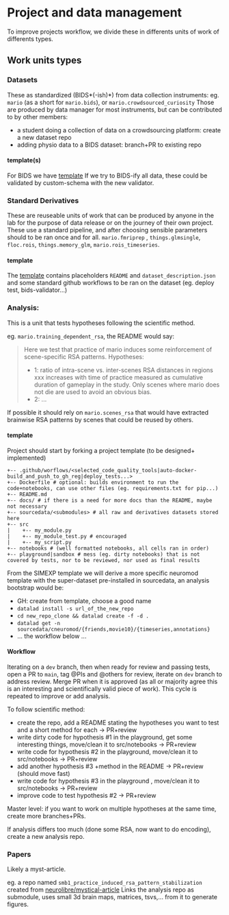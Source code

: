 # Project and data management

To improve projects workflow, we divide these in differents units of work of differents types.

## Work units types

### Datasets
These as standardized (BIDS*(-ish)*) from data collection instruments:
eg. `mario` (as a short for `mario.bids`), or `mario.crowdsourced_curiosity`
Those are produced by data manager for most instruments, but can be contributed to by other members:
- a student doing a collection of data on a crowdsourcing platform: create a new dataset repo
- adding physio data to a BIDS dataset: branch+PR to existing repo

#### template(s)
For BIDS we have [template](https://github.com/courtois-neuromod/bids_template)
If we try to BIDS-ify all data, these could be validated by custom-schema with the new validator.

### Standard Derivatives
These are reuseable units of work that can be produced by anyone in the lab for the purpose of data release or on the journey of their own project.
These use a standard pipeline, and after choosing sensible parameters should to be ran once and for all.
`mario.fmriprep` , `things.glmsingle`, `floc.rois`, `things.memory_glm`, `mario.rois_timeseries`.


#### template

The [template](https://github.com/courtois-neuromod/derivatives_template) contains placeholders `README` and `dataset_description.json` and some standard github workflows to be ran on the dataset (eg. deploy test, bids-validator...)

### Analysis:

This is a unit that tests hypotheses following the scientific method.

eg. `mario.training_dependent_rsa`, the README would say:
> Here we test that practice of mario induces some reinforcement of scene-specific RSA patterns.
> Hypotheses:
> - 1: ratio of intra-scene vs. inter-scenes RSA distances in regions xxx increases with time of practice measured as cumulative duration of gameplay in the study. Only scenes where mario does not die are used to avoid an obvious bias.
> - 2: ...

If possible it should rely on `mario.scenes_rsa` that would have extracted brainwise RSA patterns by scenes that could be reused by others.

#### template
Project should start by forking a project template (to be designed+ implemented)

```
+-- .github/worflows/<selected_code_quality_tools|auto-docker-build_and_push_to_gh_reg|deploy_tests...>
+-- Dockerfile # optional: builds environment to run the code+notebooks, can use other files (eg. requirements.txt for pip...)
+-- README.md
+-- docs/ # if there is a need for more docs than the README, maybe not necessary
+-- sourcedata/<submodules> # all raw and derivatives datasets stored here
+-- src
|    +-- my_module.py
|    +-- my_module_test.py # encouraged
|    +-- my_script.py
+-- notebooks # (well formatted notebooks, all cells ran in order)
+-- playground|sandbox # mess (eg. dirty notebooks) that is not covered by tests, nor to be reviewed, nor used as final results
```

From the SIMEXP template we will derive a more specific neuromod template with the super-dataset pre-installed in sourcedata, an analysis bootstrap would be:
- GH: create from template, choose a good name
- `datalad install -s url_of_the_new_repo`
- `cd new_repo_clone && datalad create -f -d .`
- `datalad get -n sourcedata/cneuromod/{friends,movie10}/{timeseries,annotations}`
- ... the workflow below ...

#### Workflow

Iterating on a `dev` branch, then when ready for review and passing tests, open a PR to `main`, tag @PIs and @others for review, iterate on `dev` branch to address review.
Merge PR when it is approved (as all or majority agree this is an interesting and scientifically valid piece of work).
This cycle is repeated to improve or add analysis.

To follow scientific method:

- create the repo, add a README stating the hypotheses you want to test and a short method for each -> PR+review
- write dirty code for hypothesis #1 in the playground, get some interesting things, move/clean it to src/notebooks -> PR+review
- write code for hypothesis #2 in the playground, move/clean it to src/notebooks -> PR+review
- add another hypothesis #3 +method in the README -> PR+review (should move fast)
- write code for hypothesis #3 in the playground , move/clean it to src/notebooks -> PR+review
- improve code to test hypothesis #2 -> PR+review

Master level: if you want to work on multiple hypotheses at the same time, create more branches+PRs.

If analysis differs too much (done some RSA, now want to do encoding), create a new analysis repo.

### Papers
Likely a myst-article.

eg. a repo named `smb1_practice_induced_rsa_pattern_stabilization` created from [neurolibre/mystical-article](https://github.com/neurolibre/mystical-article)
Links the analysis repo as submodule, uses small 3d brain maps, matrices, tsvs,... from it to generate figures.
